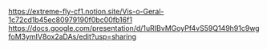 https://extreme-fly-cf1.notion.site/Vis-o-Geral-1c72cd1b45ec80979190f0bc00fb16f1
https://docs.google.com/presentation/d/1uRIBvMGoyPf4vS59Q149h91c9wgfoM3ymIV8ox2aDAs/edit?usp=sharing
